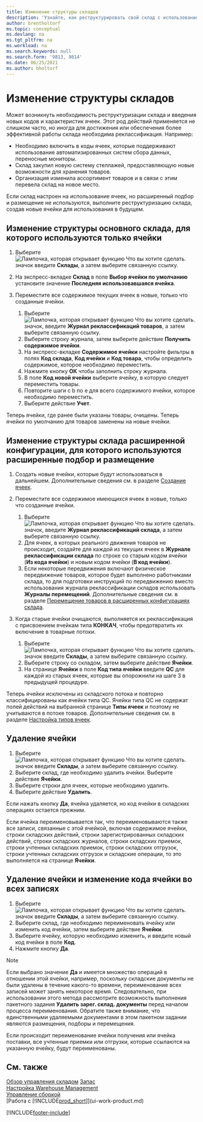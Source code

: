 ```yaml
---
title: Изменение структуры складов
description: 'Узнайте, как реструктурировать свой склад с использованием новых кодов ячеек и новых характеристик ячеек для достижения или поддержания более эффективной работы.'
author: brentholtorf
ms.topic: conceptual
ms.devlang: na
ms.tgt_pltfrm: na
ms.workload: na
ms.search.keywords: null
ms.search.form: '9813, 9814'
ms.date: 06/25/2021
ms.author: bholtorf
---
```

# <a name="restructure-warehouses"></a>Изменение структуры складов
Может возникнуть необходимость реструктуризации склада и введения новых кодов и характеристик ячеек. Этот род действий применяется не слишком часто, но иногда для достижения или обеспечения более эффективной работы склада необходима реклассификация. Например:  

- Необходимо включить в коды ячеек, которые поддерживают использование автоматизированных систем сбора данных, переносные мониторы.  
- Склад закупил новую систему стеллажей, предоставляющую новые возможности для хранения товаров.  
- Организация изменила ассортимент товаров и в связи с этим перевела склад на новое место.  

Если склад настроен на использование ячеек, но расширенный подбор и размещение не используются, выполните реструктуризацию склада, создав новые ячейки для использования в будущем.  

## <a name="to-restructure-a-basic-warehouse-that-uses-bins-only"></a>Изменение структуры основного склада, для которого используются только ячейки
1.  Выберите ![Лампочка, которая открывает функцию Что вы хотите сделать.](media/ui-search/search_small.png "Что вы хотите сделать") значок введите **Склады**, а затем выберите связанную ссылку.  
2.  На экспресс-вкладке **Склад** в поле **Выбор ячейки по умолчанию** установите значение **Последняя использовавшаяся ячейка**.  
3.  Переместите все содержимое текущих ячеек в новые, только что созданные ячейки.  

    1.  Выберите ![Лампочка, которая открывает функцию Что вы хотите сделать.](media/ui-search/search_small.png "Что вы хотите сделать") значок, введите **Журнал реклассификаций товаров**, а затем выберите связанную ссылку.  
    2.  Выберите строку журнала, затем выберите действие **Получить содержимое ячейки**.  
    3.  На экспресс-вкладке **Содержимое ячейки** настройте фильтры в полях **Код склада**, **Код ячейки** и **Код товара**, чтобы определить содержимое, которое необходимо переместить.  
    4.  Нажмите кнопку **ОК** чтобы заполнить строку журнала.  
    5.  В поле **Код новой ячейки** выберите ячейку, в которую следует переместить товары.  
    6.  Повторите шаги с b по e для всего содержимого ячейки, которое необходимо переместить.  
    7.  Выберите действие **Учет**.  

Теперь ячейки, где ранее были указаны товары, очищены. Теперь ячейки по умолчанию для товаров заменены на новые ячейки.  

## <a name="to-restructure-an-advanced-warehouse-that-uses-directed-put-away-and-pick"></a>Изменение структуры склада расширенной конфигурации, для которого используются расширенные подбор и размещение

1.  Создать новые ячейки, которые будут использоваться в дальнейшем. Дополнительные сведения см. в разделе [Создание ячеек](warehouse-how-to-create-individual-bins.md).  
2.  Переместите все содержимое имеющихся ячеек в новые, только что созданные ячейки.  

    1.  Выберите ![Лампочка, которая открывает функцию Что вы хотите сделать.](media/ui-search/search_small.png "Что вы хотите сделать") значок, введите **Журнал реклассификаций склада**, а затем выберите связанную ссылку.  
    2.  Для ячеек, в которых реального движения товаров не происходит, создайте для каждой из текущих ячеек в **Журнале реклассификации склада** по строке со старым кодом ячейки (**Из кода ячейки**) и новым кодом ячейки (**В код ячейки**).  
    3.  Если некоторые передвижения включают физическое передвижение товаров, которое будет выполнено работниками склада, то для подготовки инструкций по передвижению вместо использования журнала реклассификации складов использовать **Журналы перемещений**. Дополнительные сведения см. в разделе [Перемещение товаров в расширенных конфигурациях склада](warehouse-how-to-move-items-in-advanced-warehousing.md).  

3.  Когда старые ячейки очищаются, выполняется их реклассификация с присвоением ячейкам типа **КОНКАЧ**, чтобы предотвратить их включение в товарные потоки.  

    1.  Выберите ![Лампочка, которая открывает функцию Что вы хотите сделать.](media/ui-search/search_small.png "Что вы хотите сделать") значок введите **Склады**, а затем выберите связанную ссылку.  
    2.  Выберите строку со складом, затем выберите действие **Ячейки**.  
    3.  На странице **Ячейки** в поле **Код типа ячейки** введите **QC** для каждой из старых ячеек, которые вы опорожнили на шаге 3 в предыдущей процедуре.  

Теперь ячейки исключены из складского потока и повторно классифицированы как ячейки типа QC. Ячейки типа QC не содержат полей действий на выбранной странице **Типы ячеек** и поэтому не учитываются в потоке товаров. Дополнительные сведения см. в разделе [Настройка типов ячеек](warehouse-how-to-set-up-bin-types.md).  

## <a name="to-delete-a-bin"></a>Удаление ячейки

1.  Выберите ![Лампочка, которая открывает функцию Что вы хотите сделать.](media/ui-search/search_small.png "Что вы хотите сделать") значок введите **Склады**, а затем выберите связанную ссылку.  
2.  Выберите склад, где необходимо удалить ячейки. Выберите действие **Ячейки**.  
3.  Выберите строки для ячеек, которые необходимо удалить.  
4.  Выберите действие **Удалить**.  

Если нажать кнопку **Да**, ячейка удаляется, но код ячейки в складских операциях остается прежним.  

Если ячейка переименовывается так, что переименовываются также все записи, связанные с этой ячейкой, включая содержимое ячейки, строки складских действий, строки зарегистрированных складских действий, строки складских журналов, строки складских приемок, строки учтенных складских приемок, строки складских отгрузок, строки учтенных складских отгрузок и складские операции, то это выполняется на странице **Ячейки**.  

## <a name="to-rename-a-bin-and-change-the-bin-code-in-all-records"></a>Удаление ячейки и изменение кода ячейки во всех записях

1.  Выберите ![Лампочка, которая открывает функцию Что вы хотите сделать.](media/ui-search/search_small.png "Что вы хотите сделать") значок введите **Склады**, а затем выберите связанную ссылку.  
2.  Выберите склад, где необходимо переименовать ячейку или изменить код ячейки, затем выберите действие **Ячейки**.  
3.  Выберите ячейку, которую необходимо изменить, и введите новый код ячейки в поле **Код**.  
4.  Нажмите кнопку **Да**.  

> [!NOTE]  
>  Если выбрано значение **Да** и имеется множество операций в отношении этой ячейки, например, поскольку складские документы не были удалены в течение какого-то времени, переименование всех записей может занять некоторое время. Следовательно, при использовании этого метода рассмотрите возможность выполнения пакетного задания **Удалить зарег. склад. документы** перед началом процесса переименования. Обратите также внимание, что единственными удаляемыми документами в этом пакетном задании являются размещения, подборы и перемещения.  
>   
>  Если происходит переименование ячейки получения или ячейка поставки, все учтенные приемки или отгрузки, которые ссылаются на указанную ячейку, будут переименованы.  

## <a name="see-also"></a>См. также
[Обзор управления складом](design-details-warehouse-management.md)
[Запас](inventory-manage-inventory.md)  
[Настройка Warehouse Management](warehouse-setup-warehouse.md)     
[Управление сборкой](assembly-assemble-items.md)    
[Работа с [!INCLUDE[prod_short](includes/prod_short.md)]](ui-work-product.md)


[!INCLUDE[footer-include](includes/footer-banner.md)]
